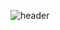 ![header](https://capsule-render.vercel.app/api?type=transparent&color='#6200EE'&height=300&section=header&text=ajrfyd%20&fontSize=90)
